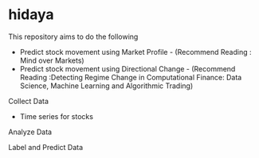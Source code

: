 # hidaya

This repository aims to do the following
- Predict stock movement using Market Profile - (Recommend Reading : Mind over Markets)
- Predict stock movement using Directional Change - (Recommend Reading :Detecting Regime Change in Computational Finance: Data Science, Machine Learning and Algorithmic Trading)

Collect Data
- Time series for stocks


Analyze Data


Label and Predict Data
